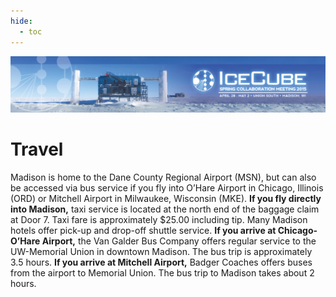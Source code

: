 ```yaml
---
hide:
  - toc
---
```


![2015 Spring Collaboration Meeting](IceCubeCollabMeeting15_web_banner_012915.png)

# Travel

Madison is home to the Dane County Regional Airport (MSN), but can also be accessed via bus service if you fly into O’Hare Airport in Chicago, Illinois (ORD) or Mitchell Airport in Milwaukee, Wisconsin (MKE).
**If you fly directly into Madison,** taxi service is located at the north end of the baggage claim at Door 7. Taxi fare is approximately $25.00 including tip. Many Madison hotels offer pick-up and drop-off shuttle service.
**If you arrive at Chicago-O’Hare Airport,** the Van Galder Bus Company offers regular service to the UW-Memorial Union in downtown Madison. The bus trip is approximately 3.5 hours.
**If you arrive at Mitchell Airport,** Badger Coaches offers buses from the airport to Memorial Union. The bus trip to Madison takes about 2 hours.